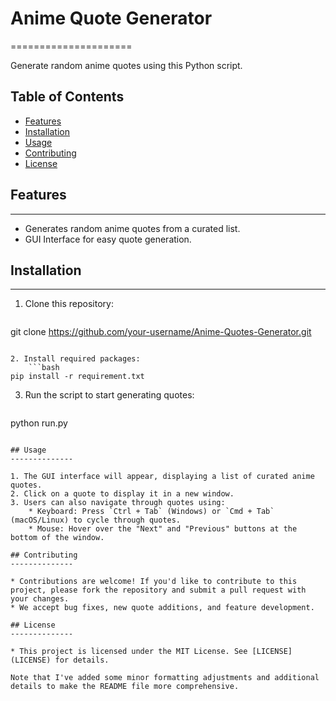 # Anime Quote Generator
=====================

Generate random anime quotes using this Python script.

## Table of Contents

* [Features](#features)
* [Installation](#installation)
* [Usage](#usage)
* [Contributing](#contributing)
* [License](#license)

## Features
-----------

* Generates random anime quotes from a curated list.
* GUI Interface for easy quote generation.

## Installation
--------------

1. Clone this repository:
   ```bash
git clone https://github.com/your-username/Anime-Quotes-Generator.git
```

2. Install required packages:
    ```bash
pip install -r requirement.txt
```

3. Run the script to start generating quotes:
   ```bash
python run.py
```

## Usage
--------------

1. The GUI interface will appear, displaying a list of curated anime quotes.
2. Click on a quote to display it in a new window.
3. Users can also navigate through quotes using:
	* Keyboard: Press `Ctrl + Tab` (Windows) or `Cmd + Tab` (macOS/Linux) to cycle through quotes.
	* Mouse: Hover over the "Next" and "Previous" buttons at the bottom of the window.

## Contributing
--------------

* Contributions are welcome! If you'd like to contribute to this project, please fork the repository and submit a pull request with your changes.
* We accept bug fixes, new quote additions, and feature development.

## License
--------------

* This project is licensed under the MIT License. See [LICENSE](LICENSE) for details.

Note that I've added some minor formatting adjustments and additional details to make the README file more comprehensive.

